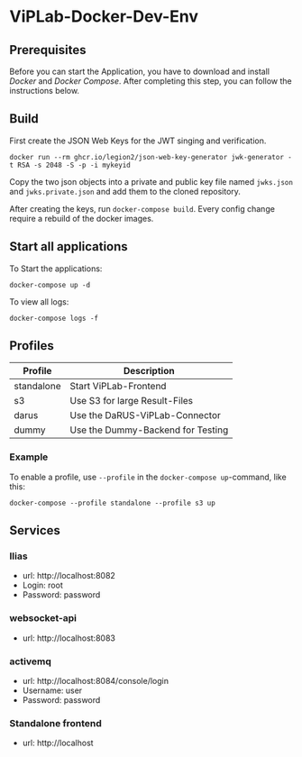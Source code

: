 # ViPLab-Docker-Dev-Env

## Prerequisites

Before you can start the Application, you have to download and install *Docker* and *Docker Compose*.
After completing this step, you can follow the instructions below.

## Build

First create the JSON Web Keys for the JWT singing and verification.
```
docker run --rm ghcr.io/legion2/json-web-key-generator jwk-generator -t RSA -s 2048 -S -p -i mykeyid
```
Copy the two json objects into a private and public key file named `jwks.json` and `jwks.private.json` and add them to the cloned repository.

After creating the keys, run `docker-compose build`.
Every config change require a rebuild of the docker images.

## Start all applications
To Start the applications:
```
docker-compose up -d
```

To view all logs:
```
docker-compose logs -f
```

## Profiles

| Profile | Description |
| --------| ----------- |
| standalone | Start ViPLab-Frontend |
| s3 | Use S3 for large Result-Files |
| darus | Use the DaRUS-ViPLab-Connector |
| dummy | Use the Dummy-Backend for Testing |

### Example

To enable a profile, use `--profile` in the `docker-compose up`-command, like this:

```
docker-compose --profile standalone --profile s3 up
```

## Services

### Ilias

* url: http://localhost:8082
* Login: root
* Password: password

### websocket-api

* url: http://localhost:8083

### activemq

* url: http://localhost:8084/console/login
* Username: user
* Password: password

### Standalone frontend

* url: http://localhost
